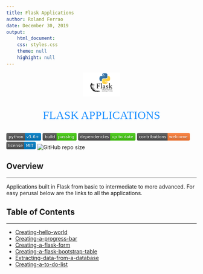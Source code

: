 ```yaml
---
title: Flask Applications
author: Roland Ferrao
date: December 30, 2019
output: 
    html_document:
    css: styles.css
    theme: null
    highight: null
---
```


<p align="center"><img width=20% src="images/flask-logo.png"></p>

<!-- <body style="background-color:powderblue;"> -->
<!-- .markdown-preview.markdown-preview  -->
<!-- { -->
<p align="center" style="color:DodgerBlue; font-family:cambria; font-size:30px">FLASK APPLICATIONS</p>
<!-- } -->
<!-- </body> -->

<!-- <span style="color: #f2cf4a; font-family: Babas; font-size: 5em;">INSPIRATION DAY</span> -->



![Python](images/python-3.6.png) ![Build Status](images/build-passing.png) ![Dependecies](images/dependencies.png) ![Contributions Welcome](images/contributions-welcome.png) ![MIT license](images/mit-license.png) <img alt="GitHub repo size" src="https://img.shields.io/github/repo-size/manchester9/data-applications">


## **Overview**

***
Applications built in Flask from basic to intermediate to more advanced. For easy perusal below are the links to all the applications.


## **Table of Contents**
***

* [Creating-hello-world](flask-hello-world)
* [Creating-a-progress-bar](flask-progress-bar)
* [Creating-a-flask-form](flask-form)
* [Creating-a-flask-bootstrap-table](flask-bootstrap-table)
* [Extracting-data-from-a-database](flask-extract-sqlite-db-data)
* [Creating-a-to-do-list](flask-to-do-app)
